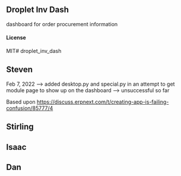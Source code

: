 ## Droplet Inv Dash

dashboard for order procurement information

#### License

MIT# droplet_inv_dash

## Steven

Feb 7, 2022 --> added desktop.py and special.py in an attempt to get module page to show up on the dashboard --> unsuccessful so far

Based upon https://discuss.erpnext.com/t/creating-app-is-failing-confusion/85777/4

## Stirling

## Isaac

## Dan
